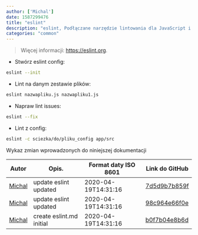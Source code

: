```yaml
---
author: ['Michal']
date: 1587299476
title: "eslint"
description: "eslint, Podłączane narzędzie lintowania dla JavaScript i JSX."
categories: "common"
---
```

> Więcej informacji: <https://eslint.org>.

- Stwórz eslint config:

```bash
eslint --init
```

- Lint na danym zestawie plików:

```bash
eslint nazwapliku.js nazwapliku1.js
```

- Napraw lint issues:

```bash
eslint --fix
```

- Lint z config:

```bash
eslint -c sciezka/do/pliku_config app/src
```
Wykaz zmian wprowadzonych do niniejszej dokumentacji


Autor | Opis. | Format daty ISO 8601 | Link do GitHub
------|-----|-----|-----
[Michal](mailto:mich.biesiada@gmail.com) | update eslint updated | 2020-04-19T14:31:16 | [7d5d9b7b859f](https://github.com/tldr-pages/tldr/commit/7d5d9b7b859f1d6543671dc48fa003d64c10eef6)
[Michal](mailto:mich.biesiada@gmail.com) | update eslint updated | 2020-04-19T14:31:16 | [98c964e66f0e](https://github.com/tldr-pages/tldr/commit/98c964e66f0e0c5d971923aa618a012893094c32)
[Michal](mailto:mich.biesiada@gmail.com) | create eslint.md initial | 2020-04-19T14:31:16 | [b0f7b04e8b6d](https://github.com/tldr-pages/tldr/commit/b0f7b04e8b6df8ffce944445e563d3b01de8a0e3)

